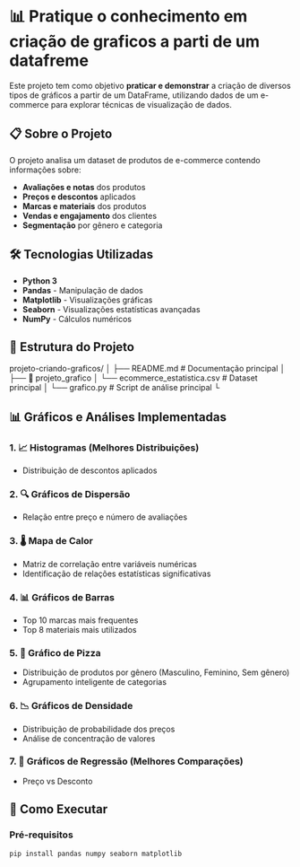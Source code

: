 # 📊 Pratique o conhecimento em criação de graficos a parti de um datafreme

Este projeto tem como objetivo **praticar e demonstrar** a criação de diversos tipos de gráficos a partir de um DataFrame, utilizando dados de  um e-commerce para explorar técnicas de visualização de dados.

## 📋 Sobre o Projeto

O projeto analisa um dataset de produtos de e-commerce contendo informações sobre:
- **Avaliações e notas** dos produtos
- **Preços e descontos** aplicados
- **Marcas e materiais** dos produtos
- **Vendas e engajamento** dos clientes
- **Segmentação** por gênero e categoria

## 🛠 Tecnologias Utilizadas

- **Python 3**
- **Pandas** - Manipulação de dados
- **Matplotlib** - Visualizações gráficas
- **Seaborn** - Visualizações estatísticas avançadas
- **NumPy** - Cálculos numéricos

## 📁 Estrutura do Projeto
projeto-criando-graficos/
│
├── README.md                  # Documentação principal
│
├── 📂 projeto_grafico
│   └── ecommerce_estatistica.csv   # Dataset principal
│   └── grafico.py              # Script de análise principal
└


          
## 📊 Gráficos e Análises Implementadas

### 1. 📈 **Histogramas (Melhores Distribuições)**
- Distribuição de descontos aplicados

### 2. 🔍 **Gráficos de Dispersão**
- Relação entre preço e número de avaliações

### 3. 🌡 **Mapa de Calor**
- Matriz de correlação entre variáveis numéricas
- Identificação de relações estatísticas significativas

### 4. 📊 **Gráficos de Barras**
- Top 10 marcas mais frequentes
- Top 8 materiais mais utilizados

### 5. 🥧 **Gráfico de Pizza**
- Distribuição de produtos por gênero (Masculino, Feminino, Sem gênero)
- Agrupamento inteligente de categorias

### 6. 📉 **Gráficos de Densidade**
- Distribuição de probabilidade dos preços
- Análise de concentração de valores

### 7. 📐 **Gráficos de Regressão (Melhores Comparações)**
- Preço vs Desconto

## 🚀 Como Executar

### Pré-requisitos
```bash
pip install pandas numpy seaborn matplotlib

